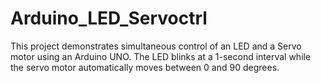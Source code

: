 # Arduino_LED_Servoctrl
This project demonstrates simultaneous control of an LED and a Servo motor using an Arduino UNO. The LED blinks at a 1-second interval while the servo motor automatically moves between 0 and 90 degrees.

